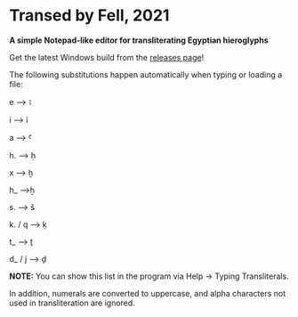 # Transed by Fell, 2021

**A simple Notepad-like editor for transliterating Egyptian hieroglyphs**

Get the latest Windows build from the [releases page](https://github.com/coldcity/transed/releases)!

The following substitutions happen automatically
when typing or loading a file:

e ⟶ ꜣ

i ⟶ ỉ

a ⟶ Ꜥ

h. ⟶ ḥ

x ⟶ ḫ

h_ ⟶ẖ

s. ⟶ š

k. / q ⟶ ḳ

t_ ⟶ ṯ

d_ / j ⟶ ḏ

**NOTE:** You can show this list in the program via Help -> Typing Transliterals.

In addition, numerals are converted to uppercase, and alpha characters not used in transliteration are ignored.
